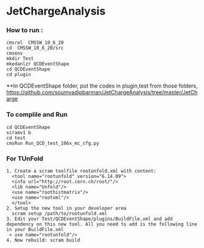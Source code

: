 # JetChargeAnalysis

### How to run :
```
cmsrel  CMSSW_10_6_20
cd  CMSSW_10_6_20/src
cmsenv
mkdir Test
mkedanlzr QCDEventShape
cd QCDEventShape
cd plugin
```
**In QCDEventShape folder, put the codes in plugin,test from those folders,
https://github.com/soumyadipbarman/JetChargeAnalysis/tree/master/JetCharge

 ### To complile and Run
 ```
 cd QCDEventShape
 scramv1 b    
 cd test 
 cmsRun Run_QCD_test_106x_mc_cfg.py
```

### For TUnFold
 ```
1. Create a scram toolfile rootunfold.xml with content:
   <tool name="rootunfold" version="6.14.09">
   <info url="http://root.cern.ch/root/"/>
   <lib name="Unfold"/>
   <use name="roothistmatrix"/>
   <use name="rootxml"/>
   </tool>
2. Setup the new tool in your developer area
   scram setup /path/to/rootunfold.xml
3. Edit your Test/QCDEventShape/plugins/BuildFile.xml and add dependency on this new tool. All you need to add is the following line in your BuildFile.xml
  < use name="rootunfold"/>
4. Now rebuild: scram build

```
